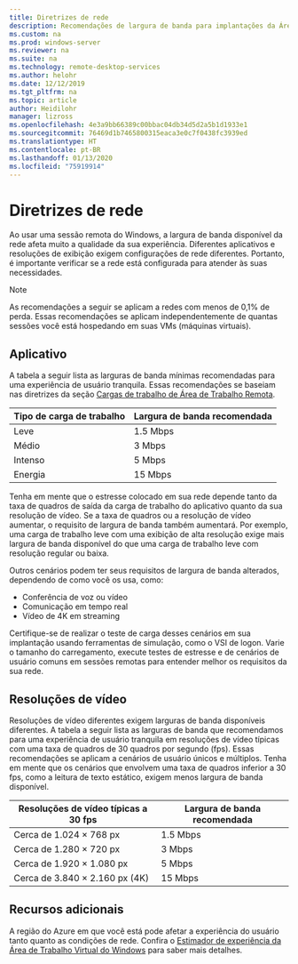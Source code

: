 ```yaml
---
title: Diretrizes de rede
description: Recomendações de largura de banda para implantações da Área de Trabalho Remota.
ms.custom: na
ms.prod: windows-server
ms.reviewer: na
ms.suite: na
ms.technology: remote-desktop-services
ms.author: helohr
ms.date: 12/12/2019
ms.tgt_pltfrm: na
ms.topic: article
author: Heidilohr
manager: lizross
ms.openlocfilehash: 4e3a9bb66389c00bbac04db34d5d2a5b1d1933e1
ms.sourcegitcommit: 76469d1b7465800315eaca3e0c7f0438fc3939ed
ms.translationtype: HT
ms.contentlocale: pt-BR
ms.lasthandoff: 01/13/2020
ms.locfileid: "75919914"
---
```

# <a name="network-guidance"></a>Diretrizes de rede

Ao usar uma sessão remota do Windows, a largura de banda disponível da rede afeta muito a qualidade da sua experiência. Diferentes aplicativos e resoluções de exibição exigem configurações de rede diferentes. Portanto, é importante verificar se a rede está configurada para atender às suas necessidades.

>[!NOTE]
>As recomendações a seguir se aplicam a redes com menos de 0,1% de perda. Essas recomendações se aplicam independentemente de quantas sessões você está hospedando em suas VMs (máquinas virtuais).

## <a name="applications"></a>Aplicativo

A tabela a seguir lista as larguras de banda mínimas recomendadas para uma experiência de usuário tranquila. Essas recomendações se baseiam nas diretrizes da seção [Cargas de trabalho de Área de Trabalho Remota](remote-desktop-workloads.md).

| Tipo de carga de trabalho   | Largura de banda recomendada |
|-----------------|-----------------------|
| Leve           | 1.5 Mbps              |
| Médio          | 3 Mbps                |
| Intenso           | 5 Mbps                |
| Energia           | 15 Mbps               |

Tenha em mente que o estresse colocado em sua rede depende tanto da taxa de quadros de saída da carga de trabalho do aplicativo quanto da sua resolução de vídeo. Se a taxa de quadros ou a resolução de vídeo aumentar, o requisito de largura de banda também aumentará. Por exemplo, uma carga de trabalho leve com uma exibição de alta resolução exige mais largura de banda disponível do que uma carga de trabalho leve com resolução regular ou baixa.

Outros cenários podem ter seus requisitos de largura de banda alterados, dependendo de como você os usa, como:

- Conferência de voz ou vídeo
- Comunicação em tempo real
- Vídeo de 4K em streaming

Certifique-se de realizar o teste de carga desses cenários em sua implantação usando ferramentas de simulação, como o VSI de logon. Varie o tamanho do carregamento, execute testes de estresse e de cenários de usuário comuns em sessões remotas para entender melhor os requisitos da sua rede.

## <a name="display-resolutions"></a>Resoluções de vídeo

Resoluções de vídeo diferentes exigem larguras de banda disponíveis diferentes. A tabela a seguir lista as larguras de banda que recomendamos para uma experiência de usuário tranquila em resoluções de vídeo típicas com uma taxa de quadros de 30 quadros por segundo (fps). Essas recomendações se aplicam a cenários de usuário únicos e múltiplos. Tenha em mente que os cenários que envolvem uma taxa de quadros inferior a 30 fps, como a leitura de texto estático, exigem menos largura de banda disponível.

| Resoluções de vídeo típicas a 30 fps    | Largura de banda recomendada |
|------------------------------------------|-----------------------|
| Cerca de 1.024 × 768 px                      | 1.5 Mbps              |
| Cerca de 1.280 × 720 px                      | 3 Mbps                |
| Cerca de 1.920 × 1.080 px                     | 5 Mbps                |
| Cerca de 3.840 × 2.160 px (4K)                | 15 Mbps               |

## <a name="additional-resources"></a>Recursos adicionais

A região do Azure em que você está pode afetar a experiência do usuário tanto quanto as condições de rede. Confira o [Estimador de experiência da Área de Trabalho Virtual do Windows](https://azure.microsoft.com/services/virtual-desktop/assessment/) para saber mais detalhes.

